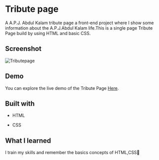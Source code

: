 
# Tribute page
A A.P.J. Abdul Kalam tribute page a front-end project where I show some information about the A.P.J.Abdul Kalam life.This is a single page Tribute Page build by using HTML and basic CSS.

## Screenshot
![Tributepage](https://github.com/user-attachments/assets/d3ae802a-5a5b-4990-9d1f-193b97f213a2)


## Demo
You can explore the live demo of the Tribute Page [Here](https://vandana951.github.io/Tribute-Page/).


##  Built with
* HTML
+ CSS


## What I learned
I train my skills and remember the basics concepts of HTML,CSS🙂
